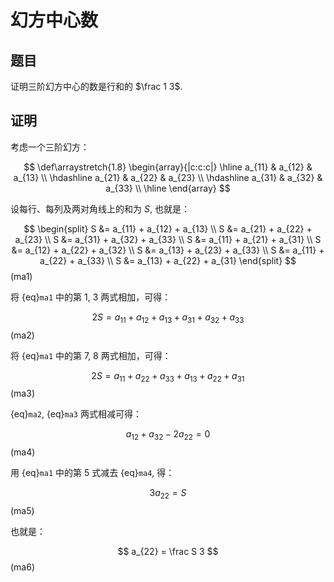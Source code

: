 # 幻方中心数

## 题目

证明三阶幻方中心的数是行和的 $\frac 1 3$.

## 证明

考虑一个三阶幻方：

$$
\def\arraystretch{1.8}
\begin{array}{|c:c:c|}
\hline a_{11} & a_{12} & a_{13} \\
\hdashline a_{21} & a_{22} & a_{23} \\
\hdashline a_{31} & a_{32} & a_{33} \\
\hline
\end{array}
$$

设每行、每列及两对角线上的和为 $S$, 也就是：

$$
\begin{split}
S &= a_{11} + a_{12} + a_{13} \\
S &= a_{21} + a_{22} + a_{23} \\
S &= a_{31} + a_{32} + a_{33} \\
S &= a_{11} + a_{21} + a_{31} \\
S &= a_{12} + a_{22} + a_{32} \\
S &= a_{13} + a_{23} + a_{33} \\
S &= a_{11} + a_{22} + a_{33} \\
S &= a_{13} + a_{22} + a_{31}
\end{split}
$$ (ma1)

将 {eq}`ma1` 中的第 1, 3 两式相加，可得：

$$
2S = a_{11} + a_{12} + a_{13} + a_{31} + a_{32} + a_{33}
$$ (ma2)

将 {eq}`ma1` 中的第 7, 8 两式相加，可得：

$$
2S = a_{11} + a_{22} + a_{33} + a_{13} + a_{22} + a_{31}
$$ (ma3)

{eq}`ma2`, {eq}`ma3` 两式相减可得：

$$
a_{12} + a_{32} - 2a_{22} = 0
$$ (ma4)

用 {eq}`ma1` 中的第 5 式减去 {eq}`ma4`, 得：

$$
3a_{22} = S
$$ (ma5)

也就是：

$$
a_{22} = \frac S 3
$$ (ma6)
